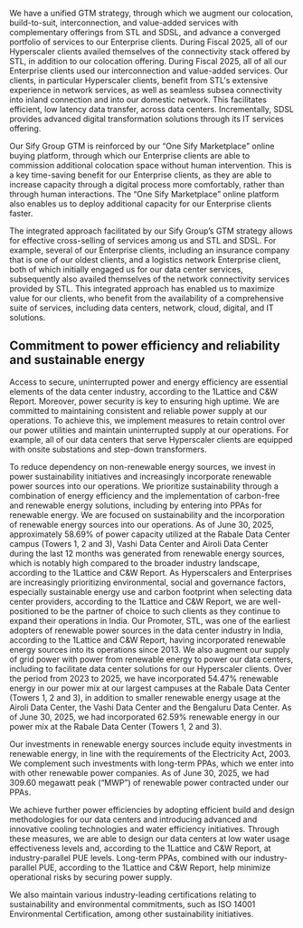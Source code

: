 We have a unified GTM strategy, through which we augment our colocation, build-to-suit, interconnection, and value-added services with complementary offerings from STL and SDSL, and advance a converged portfolio of services to our Enterprise clients. During Fiscal 2025, all of our Hyperscaler clients availed themselves of the connectivity stack offered by STL, in addition to our colocation offering. During Fiscal 2025, all of all our Enterprise clients used our interconnection and value-added services. Our clients, in particular Hyperscaler clients, benefit from STL's extensive experience in network services, as well as seamless subsea connectivity into inland connection and into our domestic network. This facilitates efficient, low latency data transfer, across data centers. Incrementally, SDSL provides advanced digital transformation solutions through its IT services offering.

Our Sify Group GTM is reinforced by our “One Sify Marketplace” online buying platform, through which our Enterprise clients are able to commission additional colocation space without human intervention. This is a key time-saving benefit for our Enterprise clients, as they are able to increase capacity through a digital process more comfortably, rather than through human interactions. The “One Sify Marketplace” online platform also enables us to deploy additional capacity for our Enterprise clients faster.

The integrated approach facilitated by our Sify Group’s GTM strategy allows for effective cross-selling of services among us and STL and SDSL. For example, several of our Enterprise clients, including an insurance company that is one of our oldest clients, and a logistics network Enterprise client, both of which initially engaged us for our data center services, subsequently also availed themselves of the network connectivity services provided by STL. This integrated approach has enabled us to maximize value for our clients, who benefit from the availability of a comprehensive suite of services, including data centers, network, cloud, digital, and IT solutions.

## Commitment to power efficiency and reliability and sustainable energy

Access to secure, uninterrupted power and energy efficiency are essential elements of the data center industry, according to the 1Lattice and C&W Report. Moreover, power security is key to ensuring high uptime. We are committed to maintaining consistent and reliable power supply at our operations. To achieve this, we implement measures to retain control over our power utilities and maintain uninterrupted supply at our operations. For example, all of our data centers that serve Hyperscaler clients are equipped with onsite substations and step-down transformers.

To reduce dependency on non-renewable energy sources, we invest in power sustainability initiatives and increasingly incorporate renewable power sources into our operations. We prioritize sustainability through a combination of energy efficiency and the implementation of carbon-free and renewable energy solutions, including by entering into PPAs for renewable energy. We are focused on sustainability and the incorporation of renewable energy sources into our operations. As of June 30, 2025, approximately 58.69% of power capacity utilized at the Rabale Data Center campus (Towers 1, 2 and 3), Vashi Data Center and Airoli Data Center during the last 12 months was generated from renewable energy sources, which is notably high compared to the broader industry landscape, according to the 1Lattice and C&W Report. As Hyperscalers and Enterprises are increasingly prioritizing environmental, social and governance factors, especially sustainable energy use and carbon footprint when selecting data center providers, according to the 1Lattice and C&W Report, we are well-positioned to be the partner of choice to such clients as they continue to expand their operations in India. Our Promoter, STL, was one of the earliest adopters of renewable power sources in the data center industry in India, according to the 1Lattice and C&W Report, having incorporated renewable energy sources into its operations since 2013. We also augment our supply of grid power with power from renewable energy to power our data centers, including to facilitate data center solutions for our Hyperscaler clients. Over the period from 2023 to 2025, we have incorporated 54.47% renewable energy in our power mix at our largest campuses at the Rabale Data Center (Towers 1, 2 and 3), in addition to smaller renewable energy usage at the Airoli Data Center, the Vashi Data Center and the Bengaluru Data Center. As of June 30, 2025, we had incorporated 62.59% renewable energy in our power mix at the Rabale Data Center (Towers 1, 2 and 3).

Our investments in renewable energy sources include equity investments in renewable energy, in line with the requirements of the Electricity Act, 2003. We complement such investments with long-term PPAs, which we enter into with other renewable power companies. As of June 30, 2025, we had 309.60 megawatt peak (“MWP”) of renewable power contracted under our PPAs.

We achieve further power efficiencies by adopting efficient build and design methodologies for our data centers and introducing advanced and innovative cooling technologies and water efficiency initiatives. Through these measures, we are able to design our data centers at low water usage effectiveness levels and, according to the 1Lattice and C&W Report, at industry-parallel PUE levels. Long-term PPAs, combined with our industry-parallel PUE, according to the 1Lattice and C&W Report, help minimize operational risks by securing power supply.

We also maintain various industry-leading certifications relating to sustainability and environmental commitments, such as ISO 14001 Environmental Certification, among other sustainability initiatives.